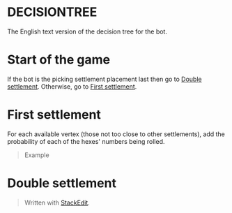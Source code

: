 # DECISIONTREE
The English text version of the decision tree for the bot.

# Start of the game
If the bot is the picking settlement placement last then go to [Double settlement](#double-settlement). Otherwise, go to [First settlement](#first-settlement).

# First settlement
For each available vertex (those not too close to other settlements), add the probability of each of the hexes' numbers being rolled.
> Example


# Double settlement



> Written with [StackEdit](https://stackedit.io/).
<!--stackedit_data:
eyJoaXN0b3J5IjpbMjA2NTg4ODI0MiwxNTMzODYwNTAxLC0xOT
k0NTcyMTM5LDExOTM3OTk2MzYsMTQ4MjQ0NTY3LC0xMzczMjI5
MzM1XX0=
-->